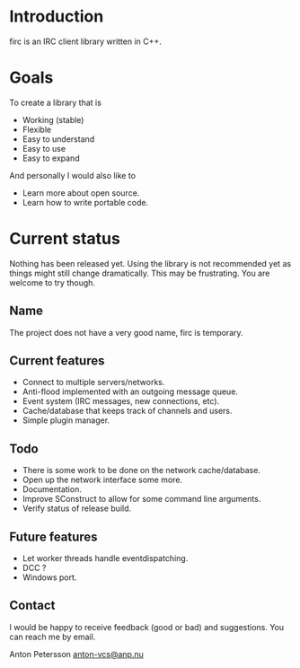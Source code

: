 # Introduction
firc is an IRC client library written in C\+\+.

# Goals
To create a library that is
-   Working (stable)
-   Flexible
-   Easy to understand
-   Easy to use
-   Easy to expand

And personally I would also like to
-   Learn more about open source.
-   Learn how to write portable code.

# Current status
Nothing has been released yet.
Using the library is not recommended yet as things might still
change dramatically. This may be frustrating. You are welcome
to try though.

## Name
The project does not have a very good name, firc is temporary.

## Current features
-   Connect to multiple servers/networks.
-   Anti-flood implemented with an outgoing message queue.
-   Event system (IRC messages, new connections, etc).
-   Cache/database that keeps track of channels and users.
-   Simple plugin manager.

## Todo
-   There is some work to be done on the network cache/database.
-   Open up the network interface some more.
-   Documentation.
-   Improve SConstruct to allow for some command line arguments.
-   Verify status of release build.

## Future features
-   Let worker threads handle eventdispatching.
-   DCC ?
-   Windows port.

## Contact
I would be happy to receive feedback (good or bad) and
suggestions. You can reach me by email.

Anton Petersson <anton-vcs@anp.nu>

